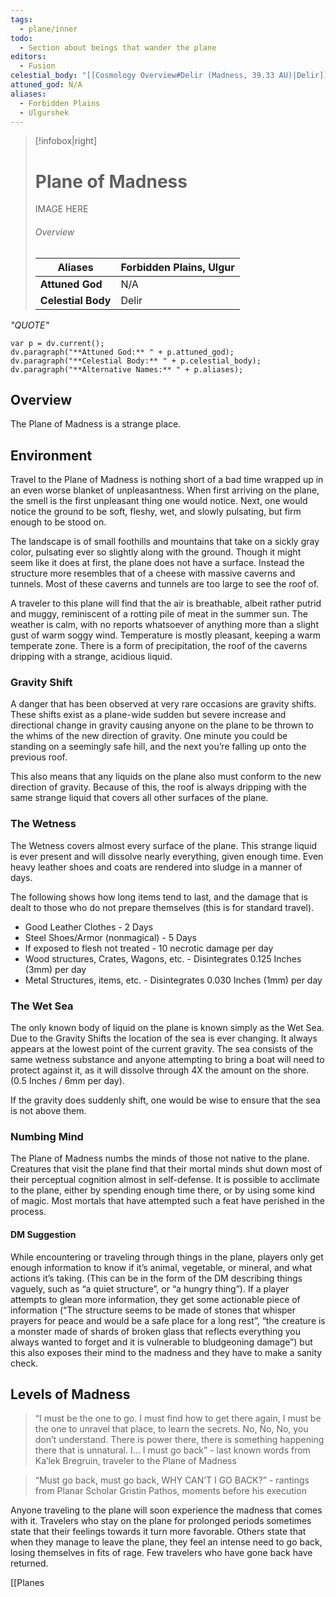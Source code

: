 ```yaml
---
tags:
  - plane/inner
todo:
  - Section about beings that wander the plane
editors:
  - Fusion
celestial_body: "[[Cosmology Overview#Delir (Madness, 39.33 AU)|Delir]]"
attuned_god: N/A
aliases:
  - Forbidden Plains
  - Ulgurshek
---
```

> [!infobox|right]
> # Plane of Madness
> IMAGE HERE
> ###### Overview
> | **Aliases** | Forbidden Plains, Ulgur |
> | - | - |
> | **Attuned God** | N/A |
> | **Celestial Body** | Delir |

*"QUOTE"*
```dataviewjs
var p = dv.current();
dv.paragraph("**Attuned God:** " + p.attuned_god);
dv.paragraph("**Celestial Body:** " + p.celestial_body);
dv.paragraph("**Alternative Names:** " + p.aliases);
```
## Overview
The Plane of Madness is a strange place.
## Environment
Travel to the Plane of Madness is nothing short of a bad time wrapped up in an even worse blanket of unpleasantness. When first arriving on the plane, the smell is the first unpleasant thing one would notice. Next, one would notice the ground to be soft, fleshy, wet, and slowly pulsating, but firm enough to be stood on.

The landscape is of small foothills and mountains that take on a sickly gray color, pulsating ever so slightly along with the ground. Though it might seem like it does at first, the plane does not have a surface. Instead the structure more resembles that of a cheese with massive caverns and tunnels. Most of these caverns and tunnels are too large to see the roof of.

A traveler to this plane will find that the air is breathable, albeit rather putrid and muggy, reminiscent of a rotting pile of meat in the summer sun. The weather is calm, with no reports whatsoever of anything more than a slight gust of warm soggy wind. Temperature is mostly pleasant, keeping a warm temperate zone. There is a form of precipitation, the roof of the caverns dripping with a strange, acidious liquid.
### Gravity Shift
A danger that has been observed at very rare occasions are gravity shifts. These shifts exist as a plane-wide sudden but severe increase and directional change in gravity causing anyone on the plane to be thrown to the whims of the new direction of gravity. One minute you could be standing on a seemingly safe hill, and the next you’re falling up onto the previous roof.

This also means that any liquids on the plane also must conform to the new direction of gravity. Because of this, the roof is always dripping with the same strange liquid that covers all other surfaces of the plane.
### The Wetness
The Wetness covers almost every surface of the plane. This strange liquid is ever present and will dissolve nearly everything, given enough time. Even heavy leather shoes and coats are rendered into sludge in a manner of days.

The following shows how long items tend to last, and the damage that is dealt to those who do not prepare themselves (this is for standard travel).
- Good Leather Clothes - 2 Days
- Steel Shoes/Armor (nonmagical) - 5 Days
- If exposed to flesh not treated - 10 necrotic damage per day
- Wood structures, Crates, Wagons, etc. - Disintegrates 0.125 Inches (3mm) per day
- Metal Structures, items, etc. - Disintegrates 0.030 Inches (1mm) per day
### The Wet Sea
The only known body of liquid on the plane is known simply as the Wet Sea. Due to the Gravity Shifts the location of the sea is ever changing. It always appears at the lowest point of the current gravity. The sea consists of the same wetness substance and anyone attempting to bring a boat will need to protect against it, as it will dissolve through 4X the amount on the shore. (0.5 Inches / 6mm per day).

If the gravity does suddenly shift, one would be wise to ensure that the sea is not above them.
### Numbing Mind
The Plane of Madness numbs the minds of those not native to the plane. Creatures that visit the plane find that their mortal minds shut down most of their perceptual cognition almost in self-defense. It is possible to acclimate to the plane, either by spending enough time there, or by using some kind of magic. Most mortals that have attempted such a feat have perished in the process.
#### DM Suggestion
While encountering or traveling through things in the plane, players only get enough information to know if it’s animal, vegetable, or mineral, and what actions it’s taking. (This can be in the form of the DM describing things vaguely, such as “a quiet structure”, or “a hungry thing”). If a player attempts to glean more information, they get some actionable piece of information (“The structure seems to be made of stones that whisper prayers for peace and would be a safe place for a long rest”, “the creature is a monster made of shards of broken glass that reflects everything you always wanted to forget and it is vulnerable to bludgeoning damage”) but this also exposes their mind to the madness and they have to make a sanity check.
## Levels of Madness
> “I must be the one to go. I must find how to get there again, I must be the one to unravel that place, to learn the secrets. No, No, No, you don’t understand. There is power there, there is something happening there that is unnatural. I… I must go back” - last known words from Ka’lek Bregruin, traveler to the Plane of Madness

>“Must go back, must go back, WHY CAN’T I GO BACK?” - rantings from Planar Scholar Gristin Pathos, moments before his execution

Anyone traveling to the plane will soon experience the madness that comes with it. Travelers who stay on the plane for prolonged periods sometimes state that their feelings towards it turn more favorable. Others state that when they manage to leave the plane, they feel an intense need to go back, losing themselves in fits of rage. Few travelers who have gone back have returned.

[[Planes 